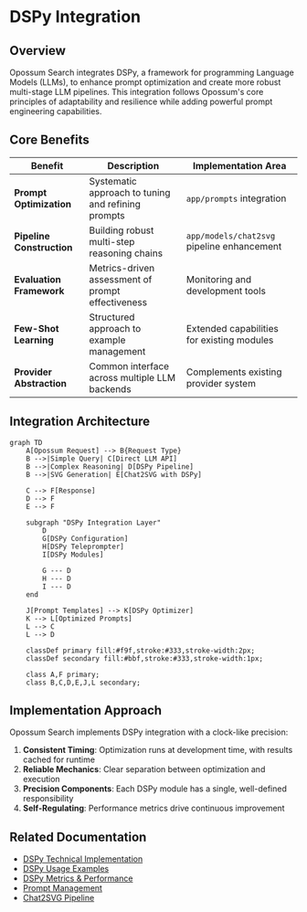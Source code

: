 
# DSPy Integration

## Overview

Opossum Search integrates DSPy, a framework for programming Language Models (LLMs), to enhance prompt optimization and create more robust multi-stage LLM pipelines. This integration follows Opossum's core principles of adaptability and resilience while adding powerful prompt engineering capabilities.

## Core Benefits

| Benefit | Description | Implementation Area |
|---------|-------------|---------------------|
| **Prompt Optimization** | Systematic approach to tuning and refining prompts | `app/prompts` integration |
| **Pipeline Construction** | Building robust multi-step reasoning chains | `app/models/chat2svg` pipeline enhancement |
| **Evaluation Framework** | Metrics-driven assessment of prompt effectiveness | Monitoring and development tools |
| **Few-Shot Learning** | Structured approach to example management | Extended capabilities for existing modules |
| **Provider Abstraction** | Common interface across multiple LLM backends | Complements existing provider system |

## Integration Architecture

```mermaid
graph TD
    A[Opossum Request] --> B{Request Type}
    B -->|Simple Query| C[Direct LLM API]
    B -->|Complex Reasoning| D[DSPy Pipeline]
    B -->|SVG Generation| E[Chat2SVG with DSPy]
    
    C --> F[Response]
    D --> F
    E --> F
    
    subgraph "DSPy Integration Layer"
        D
        G[DSPy Configuration]
        H[DSPy Teleprompter]
        I[DSPy Modules]
        
        G --- D
        H --- D
        I --- D
    end
    
    J[Prompt Templates] --> K[DSPy Optimizer]
    K --> L[Optimized Prompts]
    L --> C
    L --> D
    
    classDef primary fill:#f9f,stroke:#333,stroke-width:2px;
    classDef secondary fill:#bbf,stroke:#333,stroke-width:1px;
    
    class A,F primary;
    class B,C,D,E,J,L secondary;
```

## Implementation Approach

Opossum Search implements DSPy integration with a clock-like precision:

1. **Consistent Timing**: Optimization runs at development time, with results cached for runtime
2. **Reliable Mechanics**: Clear separation between optimization and execution
3. **Precision Components**: Each DSPy module has a single, well-defined responsibility
4. **Self-Regulating**: Performance metrics drive continuous improvement


## Related Documentation

- [DSPy Technical Implementation](./dspy-technical.md)
- [DSPy Usage Examples](./dspy-examples.md)
- [DSPy Metrics & Performance](./dspy-metrics.md)
- [Prompt Management](../technical/prompt-management.md)
- [Chat2SVG Pipeline](../infrastructure/pipeline-optimization.md)
